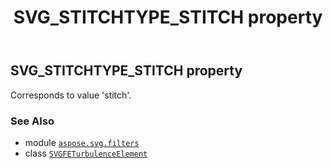 ﻿---
title: SVG_STITCHTYPE_STITCH property
second_title: Aspose.SVG for Python via .NET API References
description: 
type: docs
weight: 540
url: /python-net/aspose.svg.filters/svgfeturbulenceelement/svg_stitchtype_stitch/
is_root: false
---

## SVG_STITCHTYPE_STITCH property


Corresponds to value 'stitch'.

### See Also
* module [`aspose.svg.filters`](../../)
* class [`SVGFETurbulenceElement`](/svg/python-net/aspose.svg.filters/svgfeturbulenceelement)
